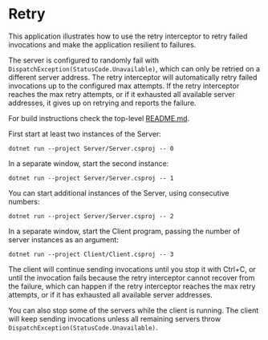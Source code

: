 # Retry

This application illustrates how to use the retry interceptor to retry failed invocations and make the application
resilient to failures.

The server is configured to randomly fail with `DispatchException(StatusCode.Unavailable)`, which can only be retried
on a different server address. The retry interceptor will automatically retry failed invocations up to the configured
max attempts. If the retry interceptor reaches the max retry attempts, or if it exhausted all available server
addresses, it gives up on retrying and reports the failure.

For build instructions check the top-level [README.md](../README.md#building).

First start at least two instances of the Server:

```shell
dotnet run --project Server/Server.csproj -- 0
```

In a separate window, start the second instance:

```shell
dotnet run --project Server/Server.csproj -- 1
```

You can start additional instances of the Server, using consecutive numbers:

```shell
dotnet run --project Server/Server.csproj -- 2
```

In a separate window, start the Client program, passing the number of server instances as an argument:

```shell
dotnet run --project Client/Client.csproj -- 3
```

The client will continue sending invocations until you stop it with Ctrl+C, or until the invocation fails because the
retry interceptor cannot recover from the failure, which can happen if the retry interceptor reaches the max retry
attempts, or if it has exhausted all available server addresses.

You can also stop some of the servers while the client is running. The client will keep sending invocations unless all
remaining servers throw `DispatchException(StatusCode.Unavailable)`.
